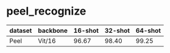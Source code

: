 # peel_recognize
|  dataset   | backbone  | 16-shot   | 32-shot  | 64-shot  | 
|  ----  | ----  |  ----  | ----  |  ----  |
| Peel  | Vit/16 | 96.67|98.40|99.25|
